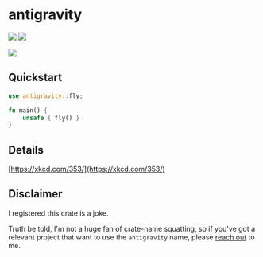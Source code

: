 # antigravity

[![](http://meritbadge.herokuapp.com/antigravity)](https://crates.io/crates/antigravity)
[![](https://docs.rs/antigravity/badge.svg)](https://docs.rs/antigravity)

![](https://imgs.xkcd.com/comics/python.png)

## Quickstart

```rust
use antigravity::fly;

fn main() {
    unsafe { fly() }
}
```

## Details

[https://xkcd.com/353/](https://xkcd.com/353/)

## Disclaimer

I registered this crate is a joke.

Truth be told, I'm not a huge fan of crate-name squatting, so if you've got a relevant project that want to use the `antigravity` name, please [reach out](mailto:daniel@prilik.com) to me.
